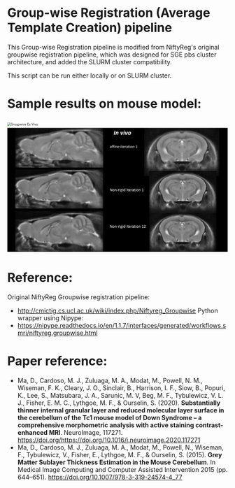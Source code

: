 # Group-wise Registration (Average Template Creation) pipeline

This Group-wise Registration pipeline is modified from NiftyReg's original groupwise registration pipeline, which was designed for SGE pbs cluster architecture, and added the SLURM cluster compatibility.

This script can be run either locally or on SLURM cluster.

# Sample results on mouse model:
<img src="../docs/groupwise_ex-vivo.png"  alt="Groupwise Ex Vivo" style="zoom:50%;" />
<img src="../docs/groupwise_in_vivo.png"  alt="Groupwise In Vivo" style="zoom:50%;" />

# Reference:
Original NiftyReg Groupwise registration pipeline:
- http://cmictig.cs.ucl.ac.uk/wiki/index.php/Niftyreg_Groupwise
Python wrapper using Nipype:
- https://nipype.readthedocs.io/en/1.1.7/interfaces/generated/workflows.smri/niftyreg.groupwise.html

# Paper reference:
  - Ma, D., Cardoso, M. J., Zuluaga, M. A., Modat, M., Powell, N. M., Wiseman, F. K., Cleary, J. O., Sinclair, B., Harrison, I. F., Siow, B., Popuri, K., Lee, S., Matsubara, J. A., Sarunic, M. V, Beg, M. F., Tybulewicz, V. L. J., Fisher, E. M. C., Lythgoe, M. F., & Ourselin, S. (2020). **Substantially thinner internal granular layer and reduced molecular layer surface in the cerebellum of the Tc1 mouse model of Down Syndrome – a comprehensive morphometric analysis with active staining contrast-enhanced MRI**. NeuroImage, 117271. https://doi.org/https://doi.org/10.1016/j.neuroimage.2020.117271
  - Ma, D., Cardoso, M. J., Zuluaga, M. A., Modat, M., Powell, N., Wiseman, F., Tybulewicz, V., Fisher, E., Lythgoe, M. F., & Ourselin, S. (2015). **Grey Matter Sublayer Thickness Estimation in the Mouse Cerebellum**. In Medical Image Computing and Computer Assisted Intervention 2015 (pp. 644–651). https://doi.org/10.1007/978-3-319-24574-4_77
